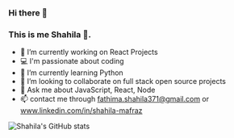 ### Hi there 👋

### This is me Shahila :woman:.


- 🔭 I’m currently working on React Projects
- :computer: I'm passionate about coding
- 🌱 I’m currently learning Python
- 👯 I’m looking to collaborate on full stack open source projects
- 💬 Ask me about JavaScript, React, Node
- :mailbox: contact me through fathima.shahila371@gmail.com or www.linkedin.com/in/shahila-mafraz


![Shahila's GitHub stats](https://github-readme-stats.vercel.app/api?username=Shahila1990&show_icons=true&theme=radical)



